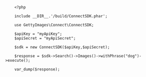 		<?php

		include __DIR__.'/build/ConnectSDK.phar';

		use GettyImages\Connect\ConnectSDK;

		$apiKey = "myApiKey";
		$apiSecret = "myApiSecret";

		$sdk = new ConnectSDK($apiKey,$apiSecret);

		$response = $sdk->Search()->Images()->withPhrase("dog")->execute();

		var_dump($response);
